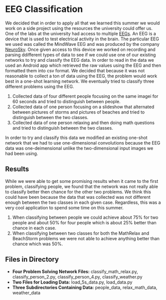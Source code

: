 # EEG Classification

We decided that in order to apply all that we learned this summer we would work on a side project using the resources the university could offer us. One of the labs at the university had access to multiple [EEGs]. An EEG is a device that is used to test electrical activity in the brain. The particular EEG we used was called the MindWave EEG and was produced by the company [NeuroSky]. Once given access to this device we worked on recording and parsing ddifferent types of data to see if we could use one of our existing networks to try and classify the EEG data. In order to read in the data we used an Android app which retrieved the raw values using the EEG and then formatted them into csv format. We decided that because it was not reasonable to collect a ton of data using the EEG, the problem would work best in a one-shot learning network. We eventually tried to classify three different problems using the EEG. 

1. Collected data of four different people focusing on the same imagei for 60 seconds and tried to distinguish between people.
2. Collected data of one person focusing on a slideshow that alternated between pictures of storms and pictures of beaches and tried to distinguish between the two classes.
3. Collected data of one person relaxing and then doing math questions and tried to distinguish between the two classes.

In order to try and classify this data we modified an existing one-shot network that we had to use one-dimensional convolutions because the EEG data was one-deimensional unlike the two-dimensional input images we had been using. 
## Results

While we were able to get some promising results when it came to the first problem, classifying people, we found that the network was not really able to classify better then chance for the other two problems. We think this could have been because the data that was collected was not different enough between the two classes in each given case. Regardless, this was a very cool application to spend some time on this summer.

1. When classifying between people we could achieve about 75% for two people and about 50% for four people which is about 25% better than chance in each case.
2. When classifying between two classes for both the MathRelax and BeachStorm problems we were not able to achieve anything better than chance which was 50%. 

## Files in Directory

* **Four Problem Solving Network Files:** classify_math_relax.py, classify_person_2.py, classify_person_4.py, classify_weather.py
* **Two Files for Loading Data:** load_5s_data.py, load_data.py
* **Three Subdirectories Containing Data:** people_data, relax_math_data, weather_data 

[NeuroSky]: http://neurosky.com/

[EEGs]: https://en.wikipedia.org/wiki/Electroencephalography 
